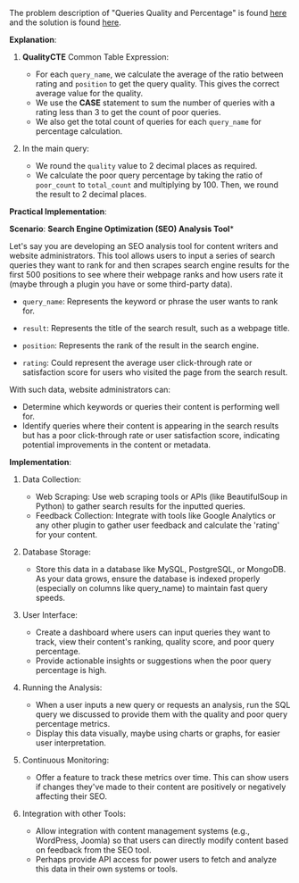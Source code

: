 The problem description of "Queries Quality and Percentage" is found [here](https://leetcode.com/problems/queries-quality-and-percentage/description) and the solution is found [here](https://github.com/aurimas13/Solutions-To-Problems/blob/main/LeetCode/SQL%20Solutions/Queries%20Quality%20and%20Percentage/queries.sql).

**Explanation**:

1. **QualityCTE** Common Table Expression:
    - For each `query_name`, we calculate the average of the ratio between rating and `position` to get the query quality. This gives the correct average value for the quality.
    - We use the **CASE** statement to sum the number of queries with a rating less than 3 to get the count of poor queries.
    - We also get the total count of queries for each `query_name` for percentage calculation.

2. In the main query:
    - We round the `quality` value to 2 decimal places as required.
    - We calculate the poor query percentage by taking the ratio of `poor_count` to `total_count` and multiplying by 100. Then, we round the result to 2 decimal places.

**Practical Implementation**:

**Scenario**: **Search Engine Optimization (SEO) Analysis Tool***

Let's say you are developing an SEO analysis tool for content writers and website administrators. This tool allows users to input a series of search queries they want to rank for and then scrapes search engine results for the first 500 positions to see where their webpage ranks and how users rate it (maybe through a plugin you have or some third-party data).

- `query_name`: Represents the keyword or phrase the user wants to rank for.

- `result`: Represents the title of the search result, such as a webpage title.

- `position`: Represents the rank of the result in the search engine.

- `rating`: Could represent the average user click-through rate or satisfaction score for users who visited the page from the search result.

With such data, website administrators can:

- Determine which keywords or queries their content is performing well for.
- Identify queries where their content is appearing in the search results but has a poor click-through rate or user satisfaction score, indicating potential improvements in the content or metadata.

**Implementation**:

1. Data Collection:
    - Web Scraping: Use web scraping tools or APIs (like BeautifulSoup in Python) to gather search results for the inputted queries.
    - Feedback Collection: Integrate with tools like Google Analytics or any other plugin to gather user feedback and calculate the 'rating' for your content.

2. Database Storage:
    - Store this data in a database like MySQL, PostgreSQL, or MongoDB. As your data grows, ensure the database is indexed properly (especially on columns like query_name) to maintain fast query speeds.

3. User Interface:
    - Create a dashboard where users can input queries they want to track, view their content's ranking, quality score, and poor query percentage.
    - Provide actionable insights or suggestions when the poor query percentage is high.

4. Running the Analysis:
    - When a user inputs a new query or requests an analysis, run the SQL query we discussed to provide them with the quality and poor query percentage metrics.
    - Display this data visually, maybe using charts or graphs, for easier user interpretation.

5. Continuous Monitoring:
    - Offer a feature to track these metrics over time. This can show users if changes they've made to their content are positively or negatively affecting their SEO.

6. Integration with other Tools:
    - Allow integration with content management systems (e.g., WordPress, Joomla) so that users can directly modify content based on feedback from the SEO tool.
    - Perhaps provide API access for power users to fetch and analyze this data in their own systems or tools.